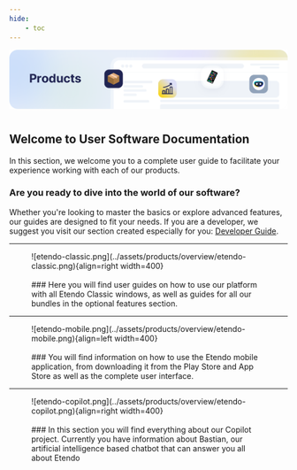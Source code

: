 ```yaml
---
hide:
    - toc
---
```

![cover-products.png](../assets/products/overview/cover-products.png)
# 
## Welcome to User Software Documentation

In this section, we welcome you to a complete user guide to facilitate your experience working with each of our products.

### Are you ready to dive into the world of our software?

Whether you're looking to master the basics or explore advanced features, our guides are designed to fit your needs. If you are a developer, we suggest you visit our section created especially for you: [Developer Guide](/docs/developer-guide/overview).

---

<figure markdown>
![etendo-classic.png](../assets/products/overview/etendo-classic.png){align=right width=400}
<br><br>
### Here you will find user guides on how to use our platform with all Etendo Classic windows, as well as guides for all our bundles in the optional features section.
</figure>


---

<figure markdown>
![etendo-mobile.png](../assets/products/overview/etendo-mobile.png){align=left width=400}
<br><br>
### You will find information on how to use the Etendo mobile application, from downloading it from the Play Store and App Store as well as the complete user interface.
</figure>


---

<figure markdown>
![etendo-copilot.png](../assets/products/overview/etendo-copilot.png){align=right width=400}
<br><br>
### In this section you will find everything about our Copilot project. Currently you have information about Bastian, our artificial intelligence based chatbot that can answer you all about Etendo
</figure>

